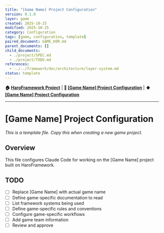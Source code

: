 ```yaml
---
title: "[Game Name] Project Configuration"
version: 0.1.0
layer: game
created: 2025-10-25
modified: 2025-10-25
category: Configuration
tags: [game, configuration, template]
paired_document: GAME_KOR.md
parent_documents: []
child_documents:
  - ./project/SPEC.md
  - ./project/TODO.md
references:
  - ../../framework/doc/architecture/layer-system.md
status: template
---
```




<!-- Navigation -->
**🏠 [HaroFramework Project](../../MASTER_INDEX.md)** | **📂 [[Game Name] Project Configuration](./)** | **⬆️ [[Game Name] Project Configuration](./)**

---
# [Game Name] Project Configuration

_This is a template file. Copy this when creating a new game project._

## Overview

This file configures Claude Code for working on the [Game Name] project built on HaroFramework.

## TODO
- [ ] Replace [Game Name] with actual game name
- [ ] Define game-specific documentation to read
- [ ] List framework systems being used
- [ ] Define game-specific rules and conventions
- [ ] Configure game-specific workflows
- [ ] Add game team information
- [ ] Review and approve
